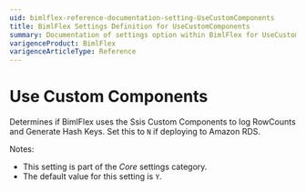 ```yaml
---
uid: bimlflex-reference-documentation-setting-UseCustomComponents
title: BimlFlex Settings Definition for UseCustomComponents
summary: Documentation of settings option within BimlFlex for UseCustomComponents
varigenceProduct: BimlFlex
varigenceArticleType: Reference
---
```


# Use Custom Components

Determines if BimlFlex uses the Ssis Custom Components to log RowCounts and Generate Hash Keys. Set this to `N` if deploying to Amazon RDS.

Notes:

* This setting is part of the *Core* settings category.
* The default value for this setting is `Y`.